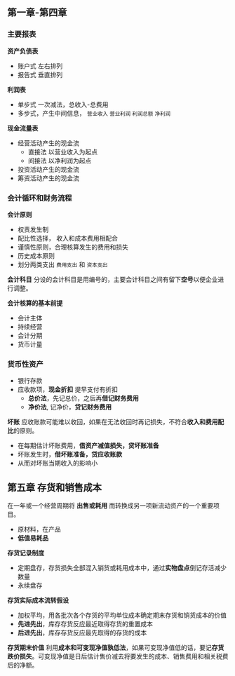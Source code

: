 ## 第一章-第四章

### 主要报表
**资产负债表**
+ 账户式 左右排列
+ 报告式 垂直排列

**利润表**
+ 单步式 一次减法，总收入-总费用
+ 多步式，产生中间信息， `营业收入` `营业利润` `利润总额` `净利润`

**现金流量表**
+ 经营活动产生的现金流
    + 直接法 以营业收入为起点
    + 间接法 以净利润为起点
+ 投资活动产生的现金流
+ 筹资活动产生的现金流

### 会计循环和财务流程
**会计原则**
+ 权责发生制
+ 配比性选择， 收入和成本费用相配合
+ 谨慎性原则，合理核算发生的费用和损失
+ 历史成本原则
+ 划分两类支出 `费用支出` 和 `资本支出`

**会计科目**
分设的会计科目是用编号的，主要会计科目之间有留下**空号**以便企业进行调整。

**会计核算的基本前提**
+ 会计主体
+ 持续经营
+ 会计分期
+ 货币计量

### 货币性资产
+ 银行存款
+ 应收款项，**现金折扣** 提早支付有折扣
    + **总价法**，先记总价，之后再**借记财务费用**
    + **净价法**, 记净价，**贷记财务费用**

**坏账**
应收账款可能难以收回，如果在无法收回时再记损失，不符合**收入和费用配比**的原则。
+ 在每期估计坏账费用，**借资产减值损失，贷坏账准备**
+ 坏账发生时，**借坏账准备，贷应收账款**
+ 从而对坏账当期收入的影响小

## 第五章 存货和销售成本
在一年或一个经营周期将 **出售或耗用** 而转换成另一项新流动资产的一个重要项目。
+ 原材料，在产品
+ **低值易耗品**

**存货记录制度**
+ 定期盘存，存货损失全部混入销货或耗用成本中，通过**实物盘点**倒记存活减少数量
+ 永续盘存

**存货实际成本流转假设**
+ 加权平均，用各批次各个存货的平均单位成本确定期末存货和销货成本的价值
+ **先进先出**，库存存货反应最近取得存货的重置成本
+ **后进先出**，库存存货反应最先取得的存货的成本

**存货期末价值**
利用**成本和可变现净值孰低法**，如果可变现净值低的话，要记**存货跌价损失**。可变现净值是日后估计售价减去将要发生的成本、销售费用和相关税费后的净额。
